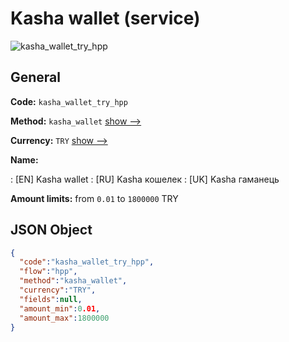 
# Kasha wallet (service) 
![kasha_wallet_try_hpp](https://static.openfintech.io/payment_methods/kasha_wallet_try_hpp/logo.svg?w=400&c=v0.59.26#w200)  

## General 
 
**Code:** `kasha_wallet_try_hpp` 
 
**Method:** `kasha_wallet` 
 [show -->](/payment-methods/kasha_wallet/) 
 
**Currency:** `TRY` [show -->](/currencies/TRY/) 
 
**Name:** 
 
:	[EN] Kasha wallet 
:	[RU] Kasha кошелек 
:	[UK] Kasha гаманець 
 
**Amount limits:** from `0.01` to `1800000` TRY 

## JSON Object 

```json
{
  "code":"kasha_wallet_try_hpp",
  "flow":"hpp",
  "method":"kasha_wallet",
  "currency":"TRY",
  "fields":null,
  "amount_min":0.01,
  "amount_max":1800000
}
```  
